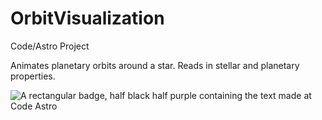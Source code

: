 # OrbitVisualization
Code/Astro Project

Animates planetary orbits around a star. Reads in stellar and planetary properties.

![A rectangular badge, half black half purple containing the text made at Code Astro](https://img.shields.io/badge/Made%20at-Code/Astro-blueviolet.svg)
